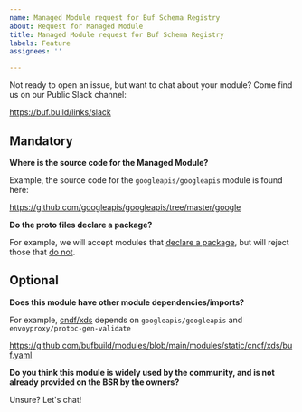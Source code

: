 ```yaml
---
name: Managed Module request for Buf Schema Registry
about: Request for Managed Module
title: Managed Module request for Buf Schema Registry
labels: Feature
assignees: ''

---
```


Not ready to open an issue, but want to chat about your module? Come find us on our Public Slack channel:

https://buf.build/links/slack

## Mandatory

**Where is the source code for the Managed Module?**

Example, the source code for the `googleapis/googleapis` module is found here:

https://github.com/googleapis/googleapis/tree/master/google

**Do the proto files declare a package?**

For example, we will accept modules that [declare a package](https://github.com/googleapis/googleapis/blob/master/google/api/annotations.proto#L15-L27), 
but will reject those that [do not](https://github.com/GoogleChrome/lighthouse/blob/main/proto/lighthouse-result.proto#L1-L10).

## Optional

**Does this module have other module dependencies/imports?**

For example, [cndf/xds](https://github.com/cncf/xds) depends on `googleapis/googleapis` and `envoyproxy/protoc-gen-validate` 

https://github.com/bufbuild/modules/blob/main/modules/static/cncf/xds/buf.yaml

**Do you think this module is widely used by the community, and is not already provided on the BSR by the owners?**

Unsure? Let's chat!
